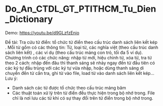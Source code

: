 # Do_An_CTDL_GT_PTITHCM_Tu_Dien_Dictionary

Demo: https://youtu.be/d9GLzfzEnio

Đề tài:
Tra cứu từ điển: tổ chức từ điển theo cấu trúc danh sách liên kết kép . Mỗi từ gồm có các
thông tin: Từ, loại từ, các nghĩa việt (theo cấu trúc danh sách liên kết) , các ví dụ (theo cấu
trúc mảng con trỏ, tối đa 5 ví dụ).
Chương trình có các chức năng: nhập từ mới, hiệu chỉnh từ, xóa từ, tra từ theo 2 cách: nhập
đến đâu thì thanh sáng sẽ nhảy ngay đến từ đầu tiên có các ký tự đầu trùng với các ký tự vừa
nhập, hoặc dùng thanh sáng di chuyển đến từ cần tra, ghi từ vào file, load từ vào danh sách
liên kết kép…
Lưu ý:
  - Danh sách các từ được tổ chức theo cấu trúc mảng băm
  - Các thuật toán xử lý trên từ điển đều thực hiện trong bộ nhớ trong. File chỉ là nơi lưu các từ khi có sự thay đổi trên từ điển trong bộ nhớ trong.
